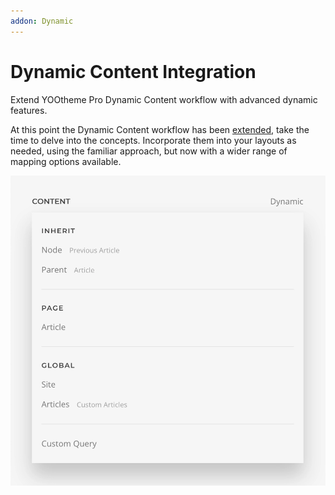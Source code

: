 ```yaml
---
addon: Dynamic
---
```


# Dynamic Content Integration

Extend YOOtheme Pro Dynamic Content workflow with advanced dynamic features.

<!--@include: ../_partials/enable-addon.md-->

At this point the Dynamic Content workflow has been [extended](extended-workflow.md), take the time to delve into the concepts. Incorporate them into your layouts as needed, using the familiar approach, but now with a wider range of mapping options available.

![Field Dynamic Options](./assets/field-dynamic-options.webp)
